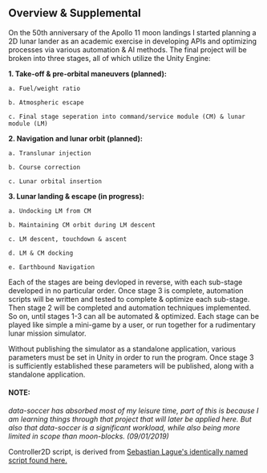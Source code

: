 ## Overview & Supplemental
On the 50th anniversary of the Apollo 11 moon landings I started planning a 2D lunar lander as an academic exercise in
developing APIs and optimizing processes via various automation & AI methods. The final project will be broken into
three stages, all of which utilize the Unity Engine:

__1. Take-off & pre-orbital maneuvers (planned):__

    a. Fuel/weight ratio
    
    b. Atmospheric escape
    
    c. Final stage seperation into command/service module (CM) & lunar module (LM)
    
__2. Navigation and lunar orbit (planned):__

    a. Translunar injection
    
    b. Course correction
    
    c. Lunar orbital insertion
    
__3. Lunar landing & escape (in progress):__

    a. Undocking LM from CM
    
    b. Maintaining CM orbit during LM descent
    
    c. LM descent, touchdown & ascent
    
    d. LM & CM docking
    
    e. Earthbound Navigation
    
    
Each of the stages are being devloped in reverse, with each sub-stage developed in no particular order. Once stage 3 is
complete, automation scripts will be written and tested to complete & optimize each sub-stage. Then stage 2 will
be completed and automation techniques implemented. So on, until stages 1-3 can all be automated & optimized. Each
stage can be played like simple a mini-game by a user, or run together for a rudimentary lunar mission simulator.

Without publishing the simulator as a standalone application, various parameters must be set in Unity in order to run the
program. Once stage 3 is sufficiently established these parameters will be published, along with a standalone application.


#### NOTE: 
*data-soccer has absorbed most of my leisure time, part of this is because I am learning things through that project that will later be applied here. But also that data-soccer is a significant workload, while also being more limited in scope than moon-blocks. (09/01/2019)*

Controller2D script, is derived from [Sebastian Lague's identically named script found here.](https://github.com/SebLague/2DPlatformer-Tutorial)

